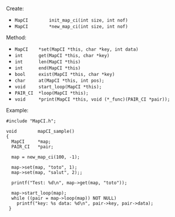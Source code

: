 Create:

- `MapCI		init_map_ci(int size, int nof)`
- `MapCI		*new_map_ci(int size, int nof)`

Method:

- `MapCI	*set(MapCI *this, char *key, int data)`
- `int		get(MapCI *this, char *key)`
- `int		len(MapCI *this)`
- `int		end(MapCI *this)`
- `bool		exist(MapCI *this, char *key)`
- `char		at(MapCI *this, int pos);`
- `void		start_loop(MapCI *this);`
- `PAIR_CI	*loop(MapCI *this);`
- `void		*print(MapCI *this, void (*_func)(PAIR_CI *pair));`

Example:
```
#include "MapCI.h";

void		mapCI_sample()
{
  MapCI		*map;
  PAIR_CI	*pair;
  
  map = new_map_ci(100, -1);

  map->set(map, "toto", 1);
  map->set(map, "salut", 2);;

  printf("Test: %d\n", map->get(map, "toto"));
  
  map->start_loop(map);
  while ((pair = map->loop(map)) NOT NULL)
    printf("key: %s data: %d\n", pair->key, pair->data); 
 }
```
